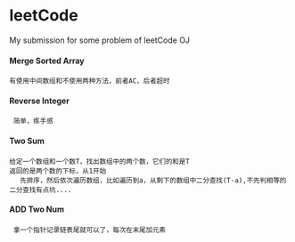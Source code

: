 leetCode
========

My submission for some problem of leetCode OJ

#### Merge Sorted Array
    有使用中间数组和不使用两种方法，前者AC，后者超时


#### Reverse Integer
     简单，练手感

#### Two Sum
	给定一个数组和一个数T，找出数组中的两个数，它们的和是T
	返回的是两个数的下标，从1开始
    　 先排序，然后依次遍历数组，比如遍历到a，从剩下的数组中二分查找(T-a),不先判相等的二分查找有点坑....

#### ADD Two Num
     拿一个指针记录链表尾就可以了，每次在末尾加元素
